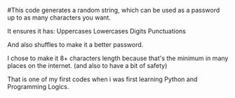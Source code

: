 #This code generates a random string, which can be used as a password up to as many characters you want. 

It ensures it has:
Uppercases
Lowercases
Digits
Punctuations

And also shuffles to make it a better password.

I chose to make it 8+ characters length because that's the minimum in many places on the internet. (and also to have a bit of safety)

That is one of my first codes when i was first learning Python and Programming Logics.
